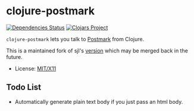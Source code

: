 clojure-postmark
================
[![Dependencies Status](http://jarkeeper.com/danielcompton/clojure-postmark/status.svg)](http://jarkeeper.com/danielcompton/clojure-postmark)
[![Clojars Project](https://img.shields.io/clojars/v/postmark.svg)](https://clojars.org/postmark)

`clojure-postmark` lets you talk to [Postmark](http://postmarkapp.com/) from
Clojure.

This is a maintained fork of sjl's [version](https://github.com/sjl/clojure-postmark) which may be merged back in the future.

* License: [MIT/X11](http://www.opensource.org/licenses/mit-license.php)

## Todo List

* Automatically generate plain text body if you just pass an html body.
